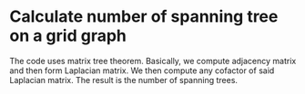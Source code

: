 # Calculate number of spanning tree on a grid graph
The code uses matrix tree theorem. Basically, we compute adjacency matrix and then form Laplacian matrix. We then compute any cofactor of said Laplacian matrix. The result is the number of spanning trees.

